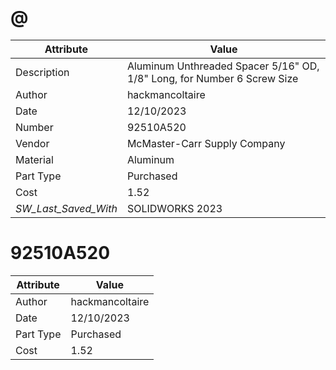 # @
| Attribute | Value |
| ---  | ---     |
| Description | Aluminum Unthreaded Spacer 5/16&quot; OD, 1/8&quot; Long, for Number 6 Screw Size |
| Author | hackmancoltaire |
| Date | 12/10/2023 |
| Number | 92510A520 |
| Vendor | McMaster-Carr Supply Company |
| Material | Aluminum |
| Part Type | Purchased |
| Cost | 1.52 |
| _SW_Last_Saved_With_ | SOLIDWORKS 2023 |
# 92510A520
| Attribute | Value |
| ---  | ---     |
| Author | hackmancoltaire |
| Date | 12/10/2023 |
| Part Type | Purchased |
| Cost | 1.52 |
